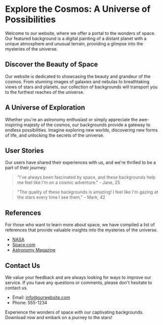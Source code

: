 <!--font:Barlow Condensed-->

# Explore the Cosmos: A Universe of Possibilities

Welcome to our website, where we offer a portal to the wonders of space. Our featured background is a digital painting of a distant planet with a unique atmosphere and unusual terrain, providing a glimpse into the mysteries of the universe.

## Discover the Beauty of Space

Our website is dedicated to showcasing the beauty and grandeur of the cosmos. From stunning images of galaxies and nebulas to breathtaking views of stars and planets, our collection of backgrounds will transport you to the furthest reaches of the universe.

## A Universe of Exploration

Whether you're an astronomy enthusiast or simply appreciate the awe-inspiring majesty of the cosmos, our backgrounds provide a gateway to endless possibilities. Imagine exploring new worlds, discovering new forms of life, and unlocking the secrets of the universe.

## User Stories

Our users have shared their experiences with us, and we're thrilled to be a part of their journey:

> "I've always been fascinated by space, and these backgrounds help me feel like I'm on a cosmic adventure." - Jane, 25

> "The quality of these backgrounds is amazing! I feel like I'm gazing at the stars every time I see them." - Mark, 42

## References

For those who want to learn more about space, we have compiled a list of references that provide valuable insights into the mysteries of the universe.

- [NASA](#nasa)
- [Space.com](#spacecom)
- [Astronomy Magazine](#astronomy-magazine)

## Contact Us

We value your feedback and are always looking for ways to improve our service. If you have any questions or comments, please don't hesitate to contact us.

- Email: [info@ourwebsite.com](mailto:info@ourwebsite.com)
- Phone: 555-1234

Experience the wonders of space with our captivating backgrounds. Download now and embark on a journey to the stars!

<!--

Write me content for website with wallpaper which alt text is:

"A digital painting of a distant planet, with a unique atmosphere and unusual terrain."

The name/title of the page should not be 1:1 copy of the alt text but rather a real content of the website which is using this wallpaper.

- Use markdown format 
- Start with heading
- Heading should be short and concise
- The content should look like a real website 
- The website should not be about the wallpaper, wallpaper is just a related background
- Heading should be contain work "wallpaper" or "background"
- Include real sections like references, contact, user stories, etc. use things relevant to the page purpose.
- Feel free to use structure like headings, bullets, numbering, blockquotes, paragraphs, horizontal lines, etc.
- You can use formatting like bold or _italic_
- You can include UTF-8 emojis
- Links should be only #hash anchors (and you can refer to the document itself)
- Do not include images


---


# Explore the Mysteries of Space with Our Otherworldly Wallpaper

Welcome to our website, where we bring you a collection of stunning wallpapers that will transport you to another world. Our featured wallpaper is a digital painting of a distant planet, with a unique atmosphere and unusual terrain. 

## Discover the Wonders of the Universe

Our website is dedicated to providing you with high-quality wallpapers that showcase the beauty and mystery of space. Whether you're an astronomy enthusiast or simply appreciate the awe-inspiring grandeur of the cosmos, our collection has something for everyone. 

## Browse Our Extensive Collection

We have curated an extensive collection of wallpapers that feature breathtaking images of galaxies, nebulas, stars, and planets. Each wallpaper is carefully selected for its quality and uniqueness, ensuring that you get the best possible experience. 

## User Stories

Our users love our wallpapers and often share their experiences with us. Here are some of their stories:

> "I've always been fascinated by space, and these wallpapers help me feel like I'm exploring the universe from the comfort of my own home." - Jane, 25

> "The quality of these wallpapers is amazing! I feel like I'm looking through a telescope every time I see them." - Mark, 42

## References

For those who want to learn more about space, we have compiled a list of references that provide valuable insights into the mysteries of the universe. 

- [NASA](#nasa)
- [Space.com](#spacecom)
- [Astronomy Magazine](#astronomy-magazine)

## Contact Us

If you have any questions or comments, please don't hesitate to contact us. We value your feedback and are always looking for ways to improve our service. 

- Email: [info@ourwebsite.com](mailto:info@ourwebsite.com)
- Phone: 555-1234

Experience the wonders of space with our otherworldly wallpapers. Download now and take a journey to the stars!


---


Heading should not include word "wallpaper". The website should not be about the wallpaper itself, wallpaper is just a related background, rewrite whole content.


---


# Explore the Cosmos: A Universe of Possibilities

Welcome to our website, where we offer a portal to the wonders of space. Our featured background is a digital painting of a distant planet with a unique atmosphere and unusual terrain, providing a glimpse into the mysteries of the universe.

## Discover the Beauty of Space

Our website is dedicated to showcasing the beauty and grandeur of the cosmos. From stunning images of galaxies and nebulas to breathtaking views of stars and planets, our collection of backgrounds will transport you to the furthest reaches of the universe.

## A Universe of Exploration

Whether you're an astronomy enthusiast or simply appreciate the awe-inspiring majesty of the cosmos, our backgrounds provide a gateway to endless possibilities. Imagine exploring new worlds, discovering new forms of life, and unlocking the secrets of the universe.

## User Stories

Our users have shared their experiences with us, and we're thrilled to be a part of their journey:

> "I've always been fascinated by space, and these backgrounds help me feel like I'm on a cosmic adventure." - Jane, 25

> "The quality of these backgrounds is amazing! I feel like I'm gazing at the stars every time I see them." - Mark, 42

## References

For those who want to learn more about space, we have compiled a list of references that provide valuable insights into the mysteries of the universe.

- [NASA](#nasa)
- [Space.com](#spacecom)
- [Astronomy Magazine](#astronomy-magazine)

## Contact Us

We value your feedback and are always looking for ways to improve our service. If you have any questions or comments, please don't hesitate to contact us.

- Email: [info@ourwebsite.com](mailto:info@ourwebsite.com)
- Phone: 555-1234

Experience the wonders of space with our captivating backgrounds. Download now and embark on a journey to the stars!

-->
